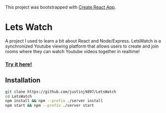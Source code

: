 This project was bootstrapped with [Create React App](https://github.com/facebook/create-react-app).

# Lets Watch

A project I used to learn a bit about React and Node/Express. LetsWatch is a synchronized Youtube viewing platform 
that allows users to create and join rooms where they can watch Youtube videos together in realtime!

### [Try it here!](https://letswatch9897.herokuapp.com/)

<!--<img src="./images/visualized.png">-->

## Installation

```bash
git clone https://github.com/justinj9897/LetsWatch
cd LetsWatch
npm install && npm --prefix ./server install
npm start && npm --prefix ./server start
```
